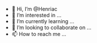 - 👋 Hi, I’m @Henriac
- 👀 I’m interested in ...
- 🌱 I’m currently learning ...
- 💞️ I’m looking to collaborate on ...
- 📫 How to reach me ...

<!---
Henriac/Henriac is a ✨ special ✨ repository because its `README.md` (this file) appears on your GitHub profile.
You can click the Preview link to take a look at your changes.
--->
